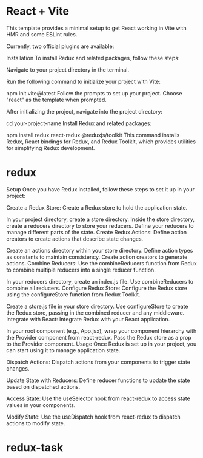 # React + Vite

This template provides a minimal setup to get React working in Vite with HMR and some ESLint rules.

Currently, two official plugins are available:

Installation
To install Redux and related packages, follow these steps:

Navigate to your project directory in the terminal.

Run the following command to initialize your project with Vite:


npm init vite@latest
Follow the prompts to set up your project. Choose "react" as the template when prompted.

After initializing the project, navigate into the project directory:

cd your-project-name
Install Redux and related packages:


npm install redux react-redux @reduxjs/toolkit
This command installs Redux, React bindings for Redux, and Redux Toolkit, which provides utilities for simplifying Redux development.
# redux
Setup
Once you have Redux installed, follow these steps to set it up in your project:

Create a Redux Store: Create a Redux store to hold the application state.

In your project directory, create a store directory.
Inside the store directory, create a reducers directory to store your reducers.
Define your reducers to manage different parts of the state.
Create Redux Actions: Define action creators to create actions that describe state changes.

Create an actions directory within your store directory.
Define action types as constants to maintain consistency.
Create action creators to generate actions.
Combine Reducers: Use the combineReducers function from Redux to combine multiple reducers into a single reducer function.

In your reducers directory, create an index.js file.
Use combineReducers to combine all reducers.
Configure Redux Store: Configure the Redux store using the configureStore function from Redux Toolkit.

Create a store.js file in your store directory.
Use configureStore to create the Redux store, passing in the combined reducer and any middleware.
Integrate with React: Integrate Redux with your React application.

In your root component (e.g., App.jsx), wrap your component hierarchy with the Provider component from react-redux.
Pass the Redux store as a prop to the Provider component.
Usage
Once Redux is set up in your project, you can start using it to manage application state.

Dispatch Actions: Dispatch actions from your components to trigger state changes.

Update State with Reducers: Define reducer functions to update the state based on dispatched actions.

Access State: Use the useSelector hook from react-redux to access state values in your components.

Modify State: Use the useDispatch hook from react-redux to dispatch actions to modify state.
# redux-task
